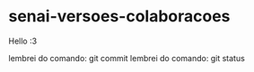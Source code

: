 # senai-versoes-colaboracoes

Hello :3

lembrei do comando: git commit
lembrei do comando: git status

